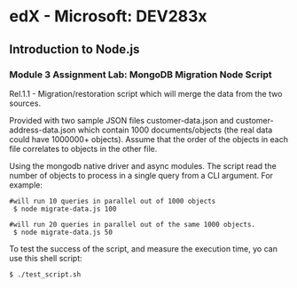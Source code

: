 # edX - Microsoft: DEV283x
## Introduction to Node.js
### Module 3 Assignment Lab: MongoDB Migration Node Script

Rel.1.1 - Migration/restoration script which will merge the data from the two sources.

Provided with two sample JSON files customer-data.json and customer-address-data.json which contain 1000 documents/objects (the real data could have 1000000+ objects). Assume that the order of the objects in each file correlates to objects in the other file.

Using the mongodb native driver and async modules. The script read the number of objects to process in a single query from a CLI argument. For example:
```
#will run 10 queries in parallel out of 1000 objects
 $ node migrate-data.js 100
 
#will run 20 queries in parallel out of the same 1000 objects. 
 $ node migrate-data.js 50
 ```

 To test the success of the script, and measure the execution time, yo can use this shell script:
 ```
 $ ./test_script.sh
 ```
